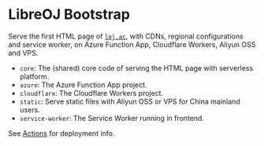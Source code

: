 # LibreOJ Bootstrap

Serve the first HTML page of [`loj.ac`](https://loj.ac), with CDNs, regional configurations and service worker, on Azure Function App, Cloudflare Workers, Aliyun OSS and VPS.

* `core`: The (shared) core code of serving the HTML page with serverless platform.
* `azure`: The Azure Function App project.
* `cloudflare`: The Cloudflare Workers project.
* `static`: Serve static files with Aliyun OSS or VPS for China mainland users.
* `service-worker`: The Service Worker running in frontend.

See [Actions](https://github.com/LibreOJ/bootstrap/actions) for deployment info.

